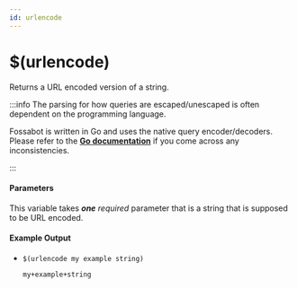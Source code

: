 ```yaml
---
id: urlencode
---
```


# $(urlencode)

Returns a URL encoded version of a string.

:::info The parsing for how queries are escaped/unescaped is often dependent on the programming language.

Fossabot is written in Go and uses the native query encoder/decoders. Please refer to the [**Go documentation**](https://pkg.go.dev/net/url#QueryEscape) if you come across any inconsistencies.

:::

#### Parameters

This variable takes ***one*** *required* parameter that is a string that is supposed to be URL encoded.

#### Example Output

* `$(urlencode my example string)`

    ```
    my+example+string 
    ```
